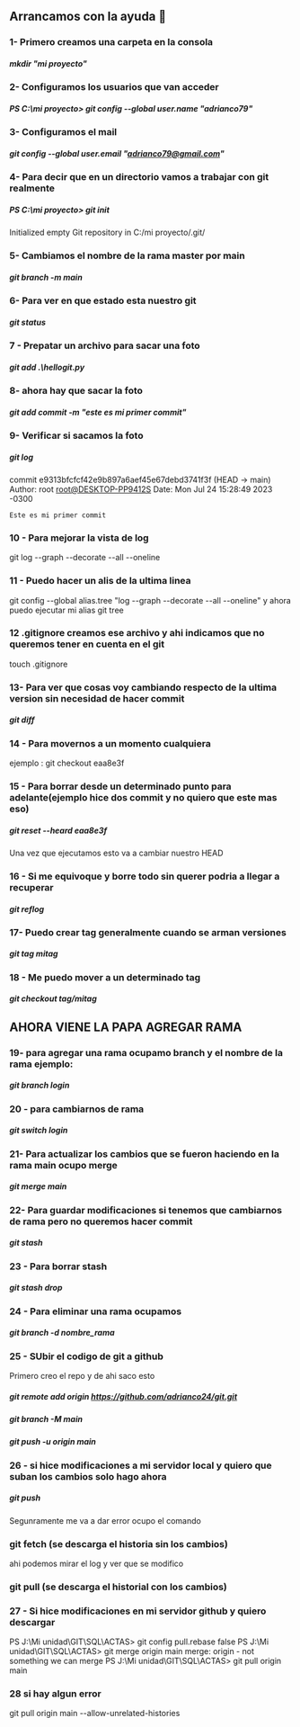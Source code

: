 ## Arrancamos con la ayuda 👋
### 1- Primero creamos una carpeta en la consola
##### mkdir "mi proyecto"

### 2- Configuramos los usuarios que van acceder
##### PS C:\mi proyecto> git config --global user.name "adrianco79"

### 3- Configuramos el mail
##### git config --global user.email "adrianco79@gmail.com"

### 4- Para decir que en un directorio vamos a trabajar con git realmente
##### PS C:\mi proyecto> git init


Initialized empty Git repository in C:/mi proyecto/.git/

### 5- Cambiamos el nombre de la rama master por main
##### git branch -m main

### 6- Para ver en que estado esta nuestro git
##### git status

### 7 - Prepatar un archivo para sacar una foto 
##### git add .\hellogit.py

### 8- ahora hay que sacar la foto
##### git add commit -m "este es mi primer commit"

### 9- Verificar si sacamos la foto
##### git log
commit e9313bfcfcf42e9b897a6aef45e67debd3741f3f (HEAD -> main)
Author: root <root@DESKTOP-PP9412S>
Date:   Mon Jul 24 15:28:49 2023 -0300

    Este es mi primer commit
### 10 - Para mejorar la vista de log
git log --graph --decorate --all --oneline

### 11 - Puedo hacer un alis de la ultima linea
 git config --global alias.tree "log --graph --decorate --all --oneline"
 y ahora puedo ejecutar mi alias
 git tree

### 12 .gitignore creamos ese archivo y ahi indicamos que no queremos tener en cuenta en el git
 touch .gitignore

### 13- Para ver que cosas voy cambiando respecto de la ultima version sin necesidad de hacer commit
##### git diff

### 14 - Para movernos a un momento cualquiera
ejemplo :  git checkout eaa8e3f

### 15 - Para borrar desde un determinado punto para adelante(ejemplo hice dos commit y no quiero que este mas eso)
##### git reset --heard eaa8e3f
Una vez que ejecutamos esto va a cambiar nuestro HEAD

### 16 - Si me equivoque y borre todo sin querer podria a llegar a recuperar
##### git reflog

### 17- Puedo crear tag generalmente cuando se arman versiones
##### git tag mitag

### 18 - Me puedo mover a un determinado tag
##### git checkout tag/mitag

## AHORA VIENE LA PAPA AGREGAR RAMA

### 19- para agregar una rama ocupamo branch y el nombre de la rama ejemplo:
##### git branch login

### 20 - para cambiarnos de rama
##### git switch login

### 21- Para actualizar los cambios que se fueron haciendo en la rama main ocupo merge
##### git merge main

### 22- Para guardar modificaciones si tenemos que cambiarnos de rama pero no queremos hacer commit
##### git stash

### 23 - Para borrar stash 
##### git stash drop

### 24 - Para eliminar una rama ocupamos
##### git branch -d nombre_rama

### 25 - SUbir el codigo de git a github
Primero creo el repo y de ahi saco esto
##### git remote add origin https://github.com/adrianco24/git.git
##### git branch -M main
##### git push -u origin main

### 26 - si hice modificaciones a mi servidor local y quiero que suban los cambios solo hago ahora
##### git push

Segunramente me va a dar error ocupo el comando
### git fetch (se descarga el historia sin los cambios)
ahi podemos mirar el log y ver que se modifico

### git pull (se descarga el historial con los cambios)


### 27 - Si hice modificaciones en mi servidor github y quiero descargar
PS J:\Mi unidad\GIT\SQL\ACTAS> git config pull.rebase false
PS J:\Mi unidad\GIT\SQL\ACTAS> git merge origin main
merge: origin - not something we can merge
PS J:\Mi unidad\GIT\SQL\ACTAS> git pull origin main

### 28 si hay algun error

git pull origin main --allow-unrelated-histories
